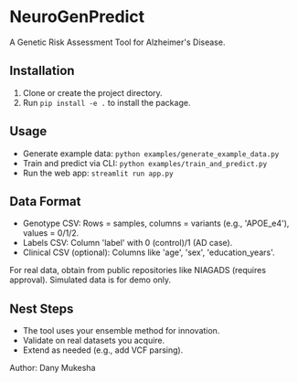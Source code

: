 # NeuroGenPredict

A Genetic Risk Assessment Tool for Alzheimer's Disease.

## Installation
1. Clone or create the project directory.
2. Run `pip install -e .` to install the package.

## Usage
- Generate example data: `python examples/generate_example_data.py`
- Train and predict via CLI: `python examples/train_and_predict.py`
- Run the web app: `streamlit run app.py`

## Data Format
- Genotype CSV: Rows = samples, columns = variants (e.g., 'APOE_e4'), values = 0/1/2.
- Labels CSV: Column 'label' with 0 (control)/1 (AD case).
- Clinical CSV (optional): Columns like 'age', 'sex', 'education_years'.

For real data, obtain from public repositories like NIAGADS (requires approval). Simulated data is for demo only.

## Nest Steps
- The tool uses your ensemble method for innovation.
- Validate on real datasets you acquire.
- Extend as needed (e.g., add VCF parsing).

Author: Dany Mukesha
